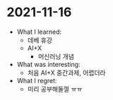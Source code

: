 # 2021-11-16

- What I learned: 
  - 데베 휴강
  - AI+X
    - 머신러닝 개념
- What was interesting:
  - 처음 AI+X 중간과제, 어렵더라 
- What I regret: 
  - 미리 공부해둘껄 ㅠㅠ